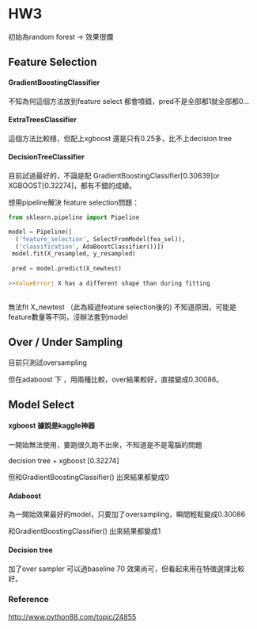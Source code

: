 # HW3

初始為random forest -> 效果很爛



## Feature Selection

#### GradientBoostingClassifier

不知為何這個方法放到feature select 都會噴錯，pred不是全部都1就全部都0...

#### ExtraTreesClassifier

這個方法比較穩，但配上xgboost 還是只有0.25多，比不上decision tree

#### DecisionTreeClassifier

目前試過最好的，不論是配 GradientBoostingClassifier[0.30639]or XGBOOST[0.32274]，都有不錯的成績。

想用pipeline解決 feature selection問題：

```python
from sklearn.pipeline import Pipeline

model = Pipeline([
  ('feature_selection', SelectFromModel(fea_sel)),
  ('classification', AdaBoostClassifier())])
 model.fit(X_resampled, y_resampled)
  
 pred = model.predict(X_newtest)
  
>>ValueError: X has a different shape than during fitting
  
```

無法fit  X_newtest （此為經過feature selection後的) 不知道原因，可能是feature數量等不同，沒辦法套到model



## Over / Under Sampling

目前只測試oversampling

但在adaboost 下 ，用兩種比較，over結果較好，直接變成0.30086。



## Model Select

#### xgboost 據說是kaggle神器

一開始無法使用，要跑很久跑不出來，不知道是不是電腦的問題

decision tree + xgboost [0.32274]

但和GradientBoostingClassifier() 出來結果都變成0 

#### Adaboost

為一開始效果最好的model，只要加了oversampling，瞬間輕鬆變成0.30086

和GradientBoostingClassifier() 出來結果都變成1

#### Decision tree

加了over sampler 可以過baseline 70 效果尚可，但看起來用在特徵選擇比較好。



### Reference

<http://www.python88.com/topic/24855>

